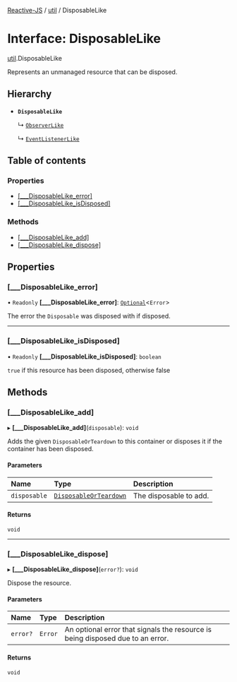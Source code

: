 [Reactive-JS](../README.md) / [util](../modules/util.md) / DisposableLike

# Interface: DisposableLike

[util](../modules/util.md).DisposableLike

Represents an unmanaged resource that can be disposed.

## Hierarchy

- **`DisposableLike`**

  ↳ [`ObserverLike`](rx.ObserverLike.md)

  ↳ [`EventListenerLike`](util.EventListenerLike.md)

## Table of contents

### Properties

- [[\_\_\_DisposableLike\_error]](util.DisposableLike.md#[___disposablelike_error])
- [[\_\_\_DisposableLike\_isDisposed]](util.DisposableLike.md#[___disposablelike_isdisposed])

### Methods

- [[\_\_\_DisposableLike\_add]](util.DisposableLike.md#[___disposablelike_add])
- [[\_\_\_DisposableLike\_dispose]](util.DisposableLike.md#[___disposablelike_dispose])

## Properties

### [\_\_\_DisposableLike\_error]

• `Readonly` **[\_\_\_DisposableLike\_error]**: [`Optional`](../modules/functions.md#optional)<`Error`\>

The error the `Disposable` was disposed with if disposed.

___

### [\_\_\_DisposableLike\_isDisposed]

• `Readonly` **[\_\_\_DisposableLike\_isDisposed]**: `boolean`

`true` if this resource has been disposed, otherwise false

## Methods

### [\_\_\_DisposableLike\_add]

▸ **[___DisposableLike_add]**(`disposable`): `void`

Adds the given `DisposableOrTeardown` to this container or disposes it if the container has been disposed.

#### Parameters

| Name | Type | Description |
| :------ | :------ | :------ |
| `disposable` | [`DisposableOrTeardown`](../modules/util.md#disposableorteardown) | The disposable to add. |

#### Returns

`void`

___

### [\_\_\_DisposableLike\_dispose]

▸ **[___DisposableLike_dispose]**(`error?`): `void`

Dispose the resource.

#### Parameters

| Name | Type | Description |
| :------ | :------ | :------ |
| `error?` | `Error` | An optional error that signals the resource is being disposed due to an error. |

#### Returns

`void`
